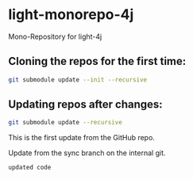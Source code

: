 # light-monorepo-4j
Mono-Repository for light-4j

## Cloning the repos for the first time:
```bash
git submodule update --init --recursive
```

## Updating repos after changes:
```bash
git submodule update --recursive
```

This is the first update from the GitHub repo.

Update from the sync branch on the internal git.

```
updated code
